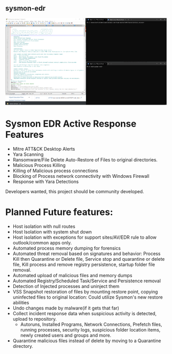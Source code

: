 ## sysmon-edr
![](sysmonedr.gif)

# Sysmon EDR Active Response Features
* Mitre ATT&CK Desktop Alerts
* Yara Scanning
* Ransomware/File Delete Auto-Restore of Files to original directories.
* Malicious Process Killing
* Killing of Malicious process connections
* Blocking of Process network connectivity with Windows Firewall
* Response with Yara Detections

Developers wanted, this project should be community developed.

# Planned Future features:
* Host isolation with null routes
* Host Isolation with system shut down
* Host isolation with exceptions for support sites/AV/EDR rule to allow outlook/common apps only.
* Automated process memory dumping for forensics
* Automated threat removal based on signatures and behavior: Process Kill then Quarantine or Delete file, Service stop and quarantine or delete file, Kill process and remove registry persistence, startup folder file removal.
* Automated upload of malicious files and memory dumps
* Automated Registry/Scheduled Task/Service and Persistence removal
* Detection of Injected processes and uninject them
* VSS Snapshot restoration of files by mounting restore point, copying uninfected files to original location: Could utilize Sysmon's new restore abilities
* Undo changes made by malware(if it gets that far)
* Collect incident response data when suspicious activity is detected, upload to repository.
	* Autoruns, Installed Programs, Network Connections, Prefetch files, running processes, security logs, suspicious folder location items, newly created users and groups and more.
* Quarantine malicious files instead of delete by moving to a Quarantine directory.
